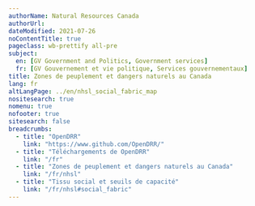 ```yaml
---
authorName: Natural Resources Canada
authorUrl:
dateModified: 2021-07-26
noContentTitle: true
pageclass: wb-prettify all-pre
subject:
  en: [GV Government and Politics, Government services]
  fr: [GV Gouvernement et vie politique, Services gouvernementaux]
title: Zones de peuplement et dangers naturels au Canada
lang: fr
altLangPage: ../en/nhsl_social_fabric_map
nositesearch: true
nomenu: true
nofooter: true
sitesearch: false
breadcrumbs:
  - title: "OpenDRR"
    link: "https://www.github.com/OpenDRR/"
  - title: "Téléchargements de OpenDRR"
    link: "/fr"
  - title: "Zones de peuplement et dangers naturels au Canada"
    link: "/fr/nhsl"
  - title: "Tissu social et seuils de capacité"
    link: "/fr/nhsl#social_fabric"
---
```

<!-- Load Leaflet from CDN -->
<link rel="stylesheet" href="https://unpkg.com/leaflet@1.7.1/dist/leaflet.css"
integrity="sha512-xodZBNTC5n17Xt2atTPuE1HxjVMSvLVW9ocqUKLsCC5CXdbqCmblAshOMAS6/keqq/sMZMZ19scR4PsZChSR7A=="
crossorigin=""/>

<script src="https://unpkg.com/leaflet@1.7.1/dist/leaflet.js"
integrity="sha512-XQoYMqMTK8LvdxXYG3nZ448hOEQiglfqkJs1NOQV44cWnUrBc8PkAOcXy20w0vlaXaVUearIOBhiXZ5V3ynxwA=="
crossorigin=""></script>

<!-- Load Esri Leaflet from CDN -->
<script src="https://unpkg.com/esri-leaflet@3.0.2/dist/esri-leaflet.js"
integrity="sha512-myckXhaJsP7Q7MZva03Tfme/MSF5a6HC2xryjAM4FxPLHGqlh5VALCbywHnzs2uPoF/4G/QVXyYDDSkp5nPfig=="
crossorigin=""></script>

<!-- Load Esri Leaflet Renderers plugin to use feature service symbology -->
<script src="https://unpkg.com/esri-leaflet-renderers@2.1.2" crossorigin=""></script>

<script src='https://api.mapbox.com/mapbox.js/plugins/leaflet-fullscreen/v1.0.1/Leaflet.fullscreen.min.js'></script>
<link href='https://api.mapbox.com/mapbox.js/plugins/leaflet-fullscreen/v1.0.1/leaflet.fullscreen.css' rel='stylesheet' />

<script src="https://code.jquery.com/jquery-3.6.0.slim.min.js" integrity="sha256-u7e5khyithlIdTpu22PHhENmPcRdFiHRjhAuHcs05RI=" crossorigin="anonymous"></script>

 <style>

        body {
            font-family: Arial, Helvetica, sans-serif;
        }
        
        #map {
            width: 100%;
            height: 500px; 
        }

        div.item .label, div.item .value {
            color: #000;
            font-size: 14px;
            border: none;
        }

        .info {
            padding: 6px 8px;
            font: 14px/16px Arial, Helvetica, sans-serif;
            background: white;
            background: rgba(255,255,255,0.8);
            box-shadow: 0 0 15px rgba(0,0,0,0.2);
            border-radius: 5px;
        }

        .info h4 {
            margin: 0 0 5px;
            color: #777;
        }

        #modal {
            background-color: white;
            animation-name: progress;
            animation-duration: 2s;
            animation-iteration-count: infinite;
            height: 4px;
            margin-top: -4px;
        }

        @keyframes progress {
            0% {
                background-color: white;
            }
            50% {
                background-color:rgba(255, 0, 0, 0.500);
            }
            100% {
                background-color: white;
            }
        }

        .legend {
            line-height: 18px;
            color: #555;
        }
        
        .legend i {
            width: 18px;
            height: 18px;
            float: left;
            margin-right: 8px;
        }

        .attr {
            width: 25%;
            float: left;
        }

        .prop {
            font-weight: bold;
            margin-right: 10px;
        }

        .prop::after {
            content: ':';
        }

        .val {
            float: right;
            margin-right: 10px;
        }

        #sidebar {
            overflow: auto;
        }

    </style>

<div id="map"></div>

<script>

	var tiles = L.tileLayer('//{s}.tile.osm.org/{z}/{x}/{y}.png', {
		attribution: '&copy; <a href="http://osm.org/copyright">OpenStreetMap</a> contributors, Points &copy 2012 LINZ'
	});

	var total_social_vulnerability_score = L.esri.featureLayer({
		url: 'https://maps-cartes.services.geo.ca/server_serveur/rest/services/NRCan/nhsl_fr/MapServer/1',
		simplifyFactor: 0.25,
		precision: 5,
		fields: ['OBJECTID', 'SVlt_Score']
	}).on( 'load', function ( e ) {
		this.metadata( function ( error, metadata ) {
			buildLegend( metadata );
		});
		$( '#modal' ).remove();
	}).on( 'loading', function ( e ) {
		$('#map').before('<div id="modal"></div>');
	}).bindPopup( function ( layer ) {
    	return L.Util.template( '<p>Score Total de Vulnérabilité Sociale: <strong>{SVlt_Score}</strong></p>', layer.feature.properties );
  });

	var financial_agency_score = L.esri.featureLayer({
		url: 'https://maps-cartes.services.geo.ca/server_serveur/rest/services/NRCan/nhsl_fr/MapServer/2',
		simplifyFactor: 0.25,
		precision: 5,
		fields: ['OBJECTID', 'VEt_Score']
	}).on( 'load', function ( e ) {
		this.metadata( function ( error, metadata ) {
			buildLegend( metadata );
		});
		$( '#modal' ).remove();
	}).on( 'loading', function ( e ) {
		$('#map').before('<div id="modal"></div>');
	}).bindPopup( function ( layer ) {
    	return L.Util.template( '<p>Note de l\'Agence Financière: <strong>{VEt_Score}</strong></p>', layer.feature.properties );
  });

    var housing_condition_score = L.esri.featureLayer({
		url: 'https://maps-cartes.services.geo.ca/server_serveur/rest/services/NRCan/nhsl_fr/MapServer/3',
		simplifyFactor: 0.25,
		precision: 5,
		fields: ['OBJECTID', 'VHt_Score']
  	}).on( 'load', function ( e ) {
		this.metadata( function ( error, metadata ) {
			buildLegend( metadata );
		});
		$( '#modal' ).remove();
	}).on( 'loading', function ( e ) {
		$('#map').before('<div id="modal"></div>');
	}).bindPopup( function ( layer ) {
    	return L.Util.template( '<p>Note de l\'état du logement: <strong>{VHt_Score}</strong></p>', layer.feature.properties );
  });

    var social_connectivity_score = L.esri.featureLayer({
		url: 'https://maps-cartes.services.geo.ca/server_serveur/rest/services/NRCan/nhsl_fr/MapServer/4',
		simplifyFactor: 0.25,
		precision: 5,
		fields: ['OBJECTID', 'VFt_Score']
  	}).on( 'load', function ( e ) {
		this.metadata( function ( error, metadata ) {
			buildLegend( metadata );
		});
		$( '#modal' ).remove();
	}).on( 'loading', function ( e ) {
		$('#map').before('<div id="modal"></div>');
	}).bindPopup( function ( layer ) {
    	return L.Util.template( '<p>Note de Connectivité Sociale: <strong>{VFt_Score}</strong></p>', layer.feature.properties );
  });

	var individual_autonomy_score = L.esri.featureLayer({
		url: 'https://maps-cartes.services.geo.ca/server_serveur/rest/services/NRCan/nhsl_fr/MapServer/5',
		simplifyFactor: 0.25,
		precision: 5,
		fields: ['OBJECTID', 'VAt_Score']
	}).on( 'load', function ( e ) {
		this.metadata( function ( error, metadata ) {
			buildLegend( metadata );
		});
		$( '#modal' ).remove();
	}).on( 'loading', function ( e ) {
		$( '#map' ).before( '<div id="modal"></div>' );
	}).bindPopup( function ( layer ) {
    	return L.Util.template( '<p>Note d\'Autonomie Individuelle: <strong>{VAt_Score}</strong></p>', layer.feature.properties );
  	});

  var map = L.map( 'map', {
    fullscreenControl: true,
    center: [ 49.2827, -123.1207 ],
    zoom: 12,
    layers: [ tiles ]
  }),
  legend = L.control( { position: 'bottomright' } );

  map.on( 'overlayadd', function() {
    $( '#map' ).before( '<div id="modal"></div>' );
  });

  map.on( 'fullscreenchange', function () {
    map.invalidateSize();
  });

  var overlays = {
    'Score Total de Vulnérabilité Sociale': total_social_vulnerability_score,
    'Note de l\'Agence Financière': financial_agency_score,
    'Note de l\'état du logement': housing_condition_score,
    'Note de Connectivité Sociale': social_connectivity_score,
    'Note d\'Autonomie Individuelle': individual_autonomy_score
  };

  L.control.layers( overlays, null, { collapsed: false } ).addTo( map );

  total_social_vulnerability_score.addTo( map );

  function buildLegend( metadata ) {

	map.removeControl(legend);
	
	var renderers = metadata.drawingInfo.renderer.classBreakInfos ? metadata.drawingInfo.renderer.classBreakInfos : metadata.drawingInfo.renderer.uniqueValueInfos;

	legend.onAdd = function ( map ) {

		var div = L.DomUtil.create( 'div', 'info legend' );

		if ( renderers.length === 0 ) { 
			return L.DomUtil.create( 'div' ); 
		}

		div.innerHTML += '<center><strong>' + metadata.name + '</strong></center>';

		for ( var i = 0; i < renderers.length; i++ ) {
			div.innerHTML +=
			'<div style="white-space: nowrap;margin-top: 2px;"><i style="background:rgb(' + renderers[i]['symbol'].color[0] + ',' + renderers[i]['symbol'].color[1] + ',' + renderers[i]['symbol'].color[2] + ',' + renderers[i]['symbol'].color[3] + ');border-color:rgb(' + renderers[i]['symbol']['outline'].color[0] + ',' + renderers[i]['symbol']['outline'].color[1] + ',' + renderers[i]['symbol']['outline'].color[2]+ ',' + renderers[i]['symbol']['outline'].color[3] + ');border-width:' + renderers[i]['symbol']['outline'].width + 'px;"></i> ' +
			renderers[i]['label'] + '</div>';
		}

		return div;

	};

    legend.addTo( map );
  }
</script>